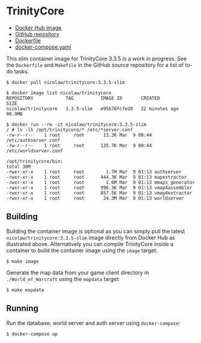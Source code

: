 # TrinityCore

* [Docker Hub image](https://hub.docker.com/r/nicolaw/trinitycore/)
* [GitHub repository](https://github.com/NeechBear/trinitycore/tree/2021rewrite)
* [Dockerfile](https://raw.githubusercontent.com/neechbear/trinitycore/2021rewrite/Dockerfile)
* [docker-compose.yaml](https://raw.githubusercontent.com/neechbear/trinitycore/2021rewrite/docker-compose.yaml)

This slim container image for TrinityCore 3.3.5 is a work in progress. See the
`Dockerfile` and `Makefile` in the GitHub source repository for a list of to-do
tasks.

    $ docker pull nicolaw/trinitycore:3.3.5-slim
    
    $ docker image list nicolaw/trinitycore
    REPOSITORY            TAG          IMAGE ID       CREATED          SIZE
    nicolaw/trinitycore   3.3.5-slim   e95b78fcfe20   22 minutes ago   90.9MB
    
    $ docker run --rm -it nicolaw/trinitycore:3.3.5-slim
    / # ls -lh /opt/trinitycore/* /etc/*server.conf
    -rw-r--r--    1 root     root       13.3K Mar  9 00:44 /etc/authserver.conf
    -rw-r--r--    1 root     root      135.7K Mar  9 00:44 /etc/worldserver.conf
    
    /opt/trinitycore/bin:
    total 30M    
    -rwxr-xr-x    1 root     root        1.7M Mar  9 01:13 authserver
    -rwxr-xr-x    1 root     root      444.3K Mar  9 01:13 mapextractor
    -rwxr-xr-x    1 root     root        1.6M Mar  9 01:13 mmaps_generator
    -rwxr-xr-x    1 root     root      996.3K Mar  9 01:13 vmap4assembler
    -rwxr-xr-x    1 root     root      857.5K Mar  9 01:13 vmap4extractor
    -rwxr-xr-x    1 root     root       24.3M Mar  9 01:13 worldserver

## Building

Building the container image is optional as you can simply pull the latest
`nicolaw/trinitycore:3.3.5-slim` image directly from Docker Hub as illustrated
above. Alternatively you can compile TrinityCore inside a container to build
the container image using the `image` target:

    $ make image

Generate the map data from your game client directory in `./World_of_Warcraft`
using the `mapdata` target:

    $ make mapdata

## Running

Run the database, world server and auth server using `docker-compose`:

    $ docker-compose up

